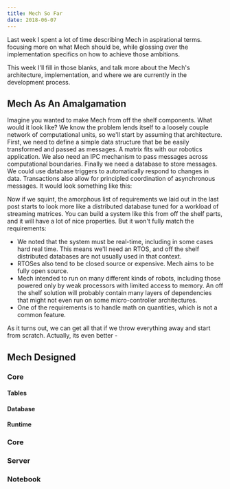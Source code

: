 ```yaml
---
title: Mech So Far
date: 2018-06-07
---
```


Last week I spent a lot of time describing Mech in aspirational terms. focusing more on what Mech should be, while glossing over the implementation specifics on how to achieve those ambitions.

This week I'll fill in those blanks, and talk more about the Mech's architecture, implementation, and where we are currently in the development process.

## Mech As An Amalgamation

Imagine you wanted to make Mech from off the shelf components. What would it look like? We know the problem lends itself to a loosely couple network of computational units, so we'll start by assuming that architecture. First, we need to define a simple data structure that be be easily transformed and passed as messages. A matrix fits with our robotics application. We also need an IPC mechanism to pass messages across computational boundaries. Finally we need a database to store messages. We could use database triggers to automatically respond to changes in data. Transactions also allow for principled coordination of asynchronous messages. It would look something like this:






Now if we squint, the amorphous list of requirements we laid out in the last post starts to look more like a distributed database tuned for a workload of streaming matrices. You can build a system like this from off the shelf parts, and it will have a lot of nice properties. But it won't fully match the requirements:

- We noted that the system must be real-time, including in some cases hard real time. This means we'll need an RTOS, and off the shelf distributed databases are not usually used in that context.
- RTOSes also tend to be closed source or expensive. Mech aims to be fully open source.
- Mech intended to run on many different kinds of robots, including those powered only by weak processors with limited access to memory. An off the shelf solution will probably contain many layers of dependencies that might not even run on some micro-controller architectures.
- One of the requirements is to handle math on quantities, which is not a common feature.

As it turns out, we can get all that if we throw everything away and start from scratch. Actually, its even better - 

## Mech Designed





### Core

#### Tables


#### Database

#### Runtime



### Core





### Server





### Notebook